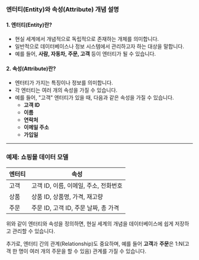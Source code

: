 ### **엔터티(Entity)와 속성(Attribute) 개념 설명**

#### **1. 엔터티(Entity)란?**
- 현실 세계에서 개념적으로 독립적으로 존재하는 개체를 의미합니다.
- 일반적으로 데이터베이스나 정보 시스템에서 관리하고자 하는 대상을 말합니다.
- 예를 들어, **사람, 자동차, 주문, 고객** 등이 엔터티가 될 수 있습니다.

#### **2. 속성(Attribute)란?**
- 엔터티가 가지는 특징이나 정보를 의미합니다.
- 각 엔터티는 여러 개의 속성을 가질 수 있습니다.
- 예를 들어, "고객" 엔터티가 있을 때, 다음과 같은 속성을 가질 수 있습니다.
  - **고객 ID**
  - **이름**
  - **연락처**
  - **이메일 주소**
  - **가입일**

---

### **예제: 쇼핑몰 데이터 모델**
| **엔터티**  | **속성** |
|------------|--------------------------------|
| 고객       | 고객 ID, 이름, 이메일, 주소, 전화번호 |
| 상품       | 상품 ID, 상품명, 가격, 재고량 |
| 주문       | 주문 ID, 고객 ID, 주문 날짜, 총 가격 |

위와 같이 엔터티와 속성을 정의하면, 현실 세계의 개념을 데이터베이스에 쉽게 저장하고 관리할 수 있습니다.

추가로, 엔터티 간의 관계(Relationship)도 중요하며, 예를 들어 **고객**과 **주문**은 1:N(고객 한 명이 여러 개의 주문을 할 수 있음) 관계를 가질 수 있습니다.
